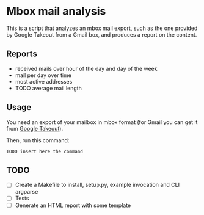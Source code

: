 # Mbox mail analysis

This is a script that analyzes an mbox mail export, such as the one provided by Google Takeout from a Gmail box, and produces a report on the content.

## Reports

* received mails over hour of the day and day of the week
* mail per day over time
* most active addresses
* TODO average mail length

## Usage

You need an export of your mailbox in mbox format (for Gmail you can get it from [Google Takeout](https://takeout.google.com/)).

Then, run this command:

    TODO insert here the command

## TODO
- [ ] Create a Makefile to install, setup.py, example invocation and CLI argparse
- [ ] Tests
- [ ] Generate an HTML report with some template
